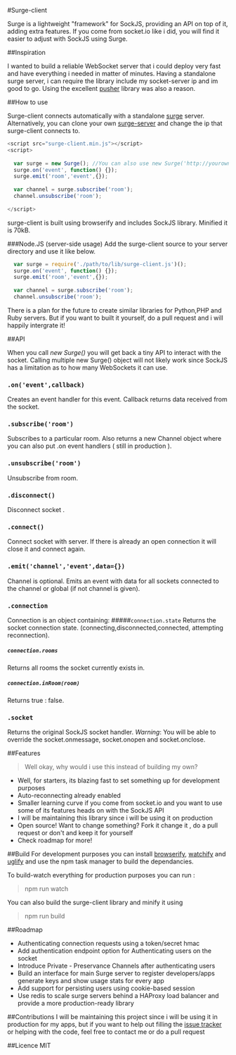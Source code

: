 #Surge-client

Surge is a lightweight "framework" for SockJS, providing an API on top of it, adding extra features. If you come from socket.io like i did, you will find it easier to adjust with SockJS using Surge.

##Inspiration

I wanted to build a reliable WebSocket server that i could deploy very fast and have everything i needed in matter of minutes. Having a standalone surge server, i can require the library include my socket-server ip and im good to go. Using the excellent [pusher](https://pusher.com/) library was also a reason.

##How to use

Surge-client connects automatically with a standalone [surge](https://github.com/spideynr/surge) server. Alternatively, you can clone your own [surge-server](https://github.com/spideynr/surge) and change the ip that surge-client connects to.

```js
<script src="surge-client.min.js"></script>
<script>
  
  var surge = new Surge(); //You can also use new Surge('http://yourownserver.com:port');
  surge.on('event', function() {});
  surge.emit('room','event',{});
  
  var channel = surge.subscribe('room');
  channel.unsubscribe('room');
  
</script>
```

surge-client is built using browserify and includes SockJS library. Minified it is 70kB.

###Node.JS (server-side usage)
Add the surge-client source to your server directory and use it like below.
```js
  var surge = require('./path/to/lib/surge-client.js')();
  surge.on('event', function() {});
  surge.emit('room','event',{});
  
  var channel = surge.subscribe('room');
  channel.unsubscribe('room');

```

There is a plan for the future to create similar libraries for Python,PHP and Ruby servers. But if you want to built it yourself, do a pull request and i will happily intergrate it!

##API

When you call *new Surge()* you will get back a tiny API to interact with the socket. Calling multiple new Surge() object will not likely work since SockJS has a limitation as to how many WebSockets it can use.

### `.on('event',callback)`
Creates an event handler for this event. Callback returns data received from the socket.

### `.subscribe('room')`
Subscribes to a particular room. Also returns a new Channel object where you can also put .on event handlers ( still in production ).

### `.unsubscribe('room')`
Unsubscribe from room.

### `.disconnect()`
Disconnect socket .
### `.connect()`
Connect socket with server. If there is already an open connection it will close it and connect again.

### `.emit('channel','event',data={})`
Channel is optional. Emits an event with data for all sockets connected to the channel or global (if not channel is given).
### `.connection`
Connection is an object containing: 
#####`connection.state` 
Returns the socket connection state. (connecting,disconnected,connected, attempting reconnection).
##### `connection.rooms` 
Returns all rooms the socket currently exists in.
##### `connection.inRoom(room)` 
Returns true : false.

### `.socket`
Returns the original SockJS socket handler. *Warning*:  You will be able to override the socket.onmessage, socket.onopen and socket.onclose.

##Features
> Well okay, why would i use this instead of building my own?

- Well, for starters, its blazing fast to set something up for development purposes
- Auto-reconnecting already enabled
- Smaller learning curve if you come from socket.io and you want to use some of its features heads on with the SockJS API
- I will be maintaining this library since i will be using it on production
- Open source! Want to change something? Fork it change it , do a pull request or don't and keep it for yourself
- Check roadmap for more!


##Build
For development purposes you can install [browserify](http://browserify.org/#install), [watchify](https://github.com/substack/watchify) and [uglify](https://github.com/mishoo/UglifyJS2) and use the npm task manager to build the dependancies.

To build-watch everything for production purposes you can run :
> npm run watch  

You can also build the surge-client library and minify it using
> npm run build

##Roadmap
- Authenticating connection requests using a token/secret hmac
- Add authentication endpoint option for Authenticating users on the socket
- Introduce Private - Preservance Channels after authenticating users
- Build an interface for main Surge server to register developers/apps generate keys and show usage stats for every app
- Add support for persisting users using cookie-based session
- Use redis to scale surge servers behind a HAProxy load balancer and provide a more production-ready library


##Contributions
I will be maintaining this project since i will be using it in production for my apps, but if you want to help out filling the [issue tracker](https://github.com/spideynr/surge-client/issues) or helping with the code, feel free to contact me or do a pull request

##Licence
MIT
